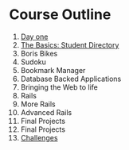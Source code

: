 # Course Outline

1. [Day one](https://github.com/makersacademy/course/blob/master/day_one.md)
2. [The Basics: Student Directory](https://github.com/makersacademy/course/blob/master/student_directory.md)
3. Boris Bikes
4. Sudoku
5. Bookmark Manager
6. Database Backed Applications
7. Bringing the Web to life
8. Rails
9. More Rails
10. Advanced Rails
11. Final Projects
12. Final Projects
13. [Challenges](https://github.com/makersacademy/course/blob/master/challenges/challenges.md)
